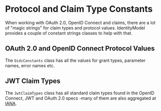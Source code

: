 Protocol and Claim Type Constants
=================================

When working with OAuth 2.0, OpenID Connect and claims, there are a lot
of \"magic strings\" for claim types and protocol values. IdentityModel
provides a couple of constant strings classes to help with that.

OAuth 2.0 and OpenID Connect Protocol Values
--------------------------------------------

The `OidcConstants` class has all the values for grant types, parameter
names, error names etc.

JWT Claim Types
---------------

The `JwtClaimTypes` class has all standard claim types found in the
OpenID Connect, JWT and OAuth 2.0 specs -many of them are also
aggregated at [IANA](https://www.iana.org/assignments/jwt/jwt.xhtml).


